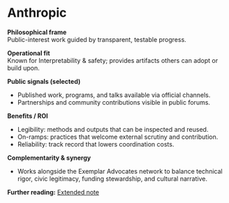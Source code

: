 # Anthropic

**Philosophical frame**  
Public-interest work guided by transparent, testable progress.

**Operational fit**  
Known for Interpretability & safety; provides artifacts others can adopt or build upon.

**Public signals (selected)**  
- Published work, programs, and talks available via official channels.  
- Partnerships and community contributions visible in public forums.

**Benefits / ROI**  
- Legibility: methods and outputs that can be inspected and reused.  
- On-ramps: practices that welcome external scrutiny and contribution.  
- Reliability: track record that lowers coordination costs.

**Complementarity & synergy**  
- Works alongside the Exemplar Advocates network to balance technical rigor, civic legitimacy, funding stewardship, and cultural narrative.

**Further reading:** [Extended note](/funders/extended/Anthropic.md)
